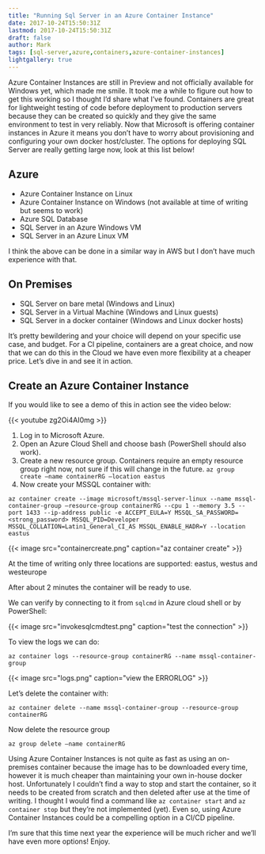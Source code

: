 ```yaml
---
title: "Running Sql Server in an Azure Container Instance"
date: 2017-10-24T15:50:31Z
lastmod: 2017-10-24T15:50:31Z
draft: false
author: Mark
tags: [sql-server,azure,containers,azure-container-instances]
lightgallery: true
---
```

Azure Container Instances are still in Preview and not officially available for Windows yet, which made me smile. It took me a while to figure out how to get this working so I thought I’d share what I’ve found. Containers are great for lightweight testing of code before deployment to production servers because they can be created so quickly and they give the same environment to test in very reliably. Now that Microsoft is offering container instances in Azure it means you don’t have to worry about provisioning and configuring your own docker host/cluster. The options for deploying SQL Server are really getting large now, look at this list below!

## Azure

* Azure Container Instance on Linux
* Azure Container Instance on Windows (not available at time of writing but seems to work)
* Azure SQL Database
* SQL Server in an Azure Windows VM
* SQL Server in an Azure Linux VM

I think the above can be done in a similar way in AWS but I don’t have much experience with that.

## On Premises

* SQL Server on bare metal (Windows and Linux)
* SQL Server in a Virtual Machine (Windows and Linux guests)
* SQL Server in a docker container (Windows and Linux docker hosts)

It’s pretty bewildering and your choice will depend on your specific use case, and budget. For a CI pipeline, containers are a great choice, and now that we can do this in the Cloud we have even more flexibility at a cheaper price. Let’s dive in and see it in action.

## Create an Azure Container Instance

If you would like to see a demo of this in action see the video below:

{{< youtube zg2Oi4AI0mg >}}

1. Log in to Microsoft Azure.
1. Open an Azure Cloud Shell and choose bash (PowerShell should also work).
1. Create a new resource group. Containers require an empty resource group right now, not sure if this will change in the future. `az group create –name containerRG –location eastus`
1. Now create your MSSQL container with:

`az container create --image microsoft/mssql-server-linux --name mssql-container-group –resource-group containerRG --cpu 1 --memory 3.5 --port 1433 --ip-address public -e ACCEPT_EULA=Y MSSQL_SA_PASSWORD=<strong_password> MSSQL_PID=Developer MSSQL_COLLATION=Latin1_General_CI_AS MSSQL_ENABLE_HADR=Y --location eastus`

{{< image src="containercreate.png" caption="az container create" >}}

At the time of writing only three locations are supported: eastus, westus and westeurope

After about 2 minutes the container will be ready to use.

We can verify by connecting to it from `sqlcmd` in Azure cloud shell or by PowerShell:

{{< image src="invokesqlcmdtest.png" caption="test the connection" >}}

To view the logs we can do:

`az container logs --resource-group containerRG --name mssql-container-group`

{{< image src="logs.png" caption="view the ERRORLOG" >}}

Let’s delete the container with:

`az container delete --name mssql-container-group --resource-group containerRG`

Now delete the resource group

`az group delete –name containerRG`

Using Azure Container Instances is not quite as fast as using an on-premises container because the image has to be downloaded every time, however it is much cheaper than maintaining your own in-house docker host. Unfortunately I couldn’t find a way to stop and start the container, so it needs to be created from scratch and then deleted after use at the time of writing. I thought I would find a command like `az container start` and `az container stop` but they’re not implemented (yet). Even so, using Azure Container Instances could be a compelling option in a CI/CD pipeline.

I’m sure that this time next year the experience will be much richer and we’ll have even more options! Enjoy.